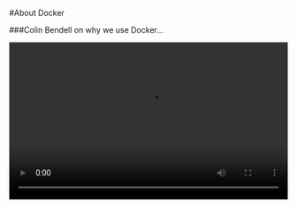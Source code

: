 #About Docker



###Colin Bendell on why we use Docker...


<div style="position: relative; padding-bottom: 56.25%; margin: 1em 0;">
<video
	loop
	controls
	src="http://res.cloudinary.com/de-demo/video/upload/v1521674047/colin_docker.mp4"
	style="position: absolute;
	       top: 0;
	       left: 0;
	       width: 100%;
	       height: 100%;">
	</video>
</div>


